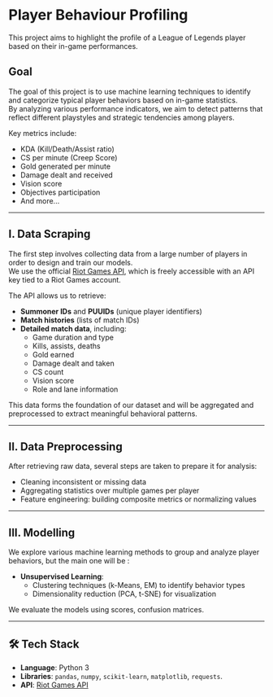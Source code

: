 # Player Behaviour Profiling

This project aims to highlight the profile of a League of Legends player based on their in-game performances.

## Goal

The goal of this project is to use machine learning techniques to identify and categorize typical player behaviors based on in-game statistics.  
By analyzing various performance indicators, we aim to detect patterns that reflect different playstyles and strategic tendencies among players.

Key metrics include:
- KDA (Kill/Death/Assist ratio)  
- CS per minute (Creep Score)  
- Gold generated per minute  
- Damage dealt and received  
- Vision score  
- Objectives participation  
- And more...

---

## I. Data Scraping

The first step involves collecting data from a large number of players in order to design and train our models.  
We use the official [Riot Games API](https://developer.riotgames.com/apis), which is freely accessible with an API key tied to a Riot Games account.

The API allows us to retrieve:
- **Summoner IDs** and **PUUIDs** (unique player identifiers)  
- **Match histories** (lists of match IDs)  
- **Detailed match data**, including:
  - Game duration and type  
  - Kills, assists, deaths  
  - Gold earned  
  - Damage dealt and taken  
  - CS count  
  - Vision score  
  - Role and lane information  

This data forms the foundation of our dataset and will be aggregated and preprocessed to extract meaningful behavioral patterns.

---

## II. Data Preprocessing

After retrieving raw data, several steps are taken to prepare it for analysis:

- Cleaning inconsistent or missing data  
- Aggregating statistics over multiple games per player  
- Feature engineering: building composite metrics or normalizing values  

---

## III. Modelling

We explore various machine learning methods to group and analyze player behaviors, but the main one will be :

- **Unsupervised Learning**:  
  - Clustering techniques (k-Means, EM) to identify behavior types  
  - Dimensionality reduction (PCA, t-SNE) for visualization

We evaluate the models using scores, confusion matrices.

---

## 🛠️ Tech Stack

- **Language**: Python 3  
- **Libraries**: `pandas`, `numpy`, `scikit-learn`, `matplotlib`, `requests`.  
- **API**: [Riot Games API](https://developer.riotgames.com/apis)  
